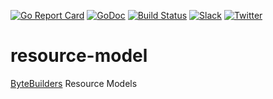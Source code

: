 [![Go Report Card](https://goreportcard.com/badge/github.com/spectro30/bookcrd)](https://goreportcard.com/report/github.com/spectro30/bookcrd)
[![GoDoc](https://godoc.org/github.com/spectro30/bookcrd?status.svg "GoDoc")](https://godoc.org/github.com/spectro30/bookcrd)
[![Build Status](https://github.com/bytebuilders/resource-model/workflows/CI/badge.svg)](https://github.com/bytebuilders/resource-model/actions?workflow=CI)
[![Slack](https://slack.appscode.com/badge.svg)](https://slack.appscode.com)
[![Twitter](https://img.shields.io/twitter/follow/ByteBuilders.svg?style=social&logo=twitter&label=Follow)](https://twitter.com/intent/follow?screen_name=ByteBuilders)

# resource-model

[ByteBuilders](https://byte.builders) Resource Models
